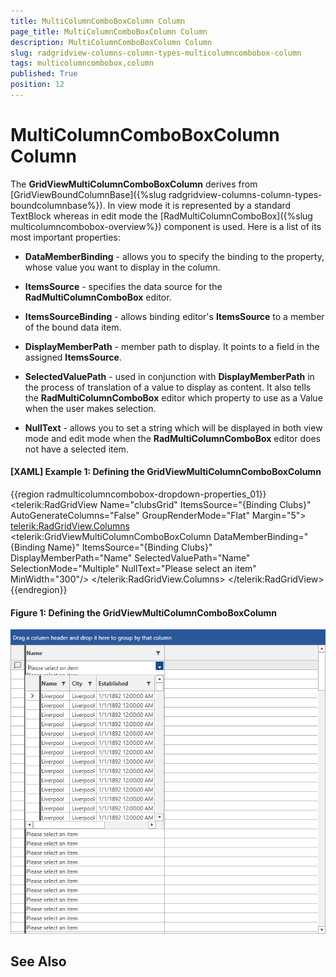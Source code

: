 ```yaml
---
title: MultiColumnComboBoxColumn Column
page_title: MultiColumnComboBoxColumn Column
description: MultiColumnComboBoxColumn Column
slug: radgridview-columns-column-types-multicolumncombobox-column
tags: multicolumncombobox,column
published: True
position: 12
---
```


# MultiColumnComboBoxColumn Column

The __GridViewMultiColumnComboBoxColumn__ derives from [GridViewBoundColumnBase]({%slug radgridview-columns-column-types-boundcolumnbase%}). In view mode it is represented by a standard TextBlock whereas in edit mode the [RadMultiColumnComboBox]({%slug multicolumncombobox-overview%}) component is used. Here is a list of its most important properties:

* __DataMemberBinding__ - allows you to specify the binding to the property, whose value you want to display in the column. 

* __ItemsSource__ - specifies the data source for the __RadMultiColumnComboBox__ editor.

* __ItemsSourceBinding__ - allows binding editor's __ItemsSource__ to a member of the bound data item.

* __DisplayMemberPath__ - member path to display. It points to a field in the  assigned __ItemsSource__.

* __SelectedValuePath__ - used in conjunction with __DisplayMemberPath__ in the process of translation of a value to display as content. It also tells the __RadMultiColumnComboBox__ editor which property to use as a Value when the user makes selection. 

* __NullText__ - allows you to set a string which will be displayed in both view mode and edit mode when the __RadMultiColumnComboBox__ editor does not have a selected item.

#### __[XAML] Example 1: Defining the GridViewMultiColumnComboBoxColumn__
{{region radmulticolumncombobox-dropdown-properties_01}}
	 <telerik:RadGridView Name="clubsGrid" 
                             ItemsSource="{Binding Clubs}"
                             AutoGenerateColumns="False"
                             GroupRenderMode="Flat"
                             Margin="5">
            <telerik:RadGridView.Columns>
                <telerik:GridViewMultiColumnComboBoxColumn DataMemberBinding="{Binding Name}"
                                                           ItemsSource="{Binding Clubs}" 
                                                           DisplayMemberPath="Name"
                                                           SelectedValuePath="Name"
                                                           SelectionMode="Multiple"
                                                           NullText="Please select an item"
                                                           MinWidth="300"/>
            </telerik:RadGridView.Columns>
        </telerik:RadGridView>
{{endregion}}

#### __Figure 1: Defining the GridViewMultiColumnComboBoxColumn__
![Defining the GridViewMultiColumnComboBoxColumn](images/RadGridView_ColumnTypes_MultiColumnComboBox_01.png)

## See Also